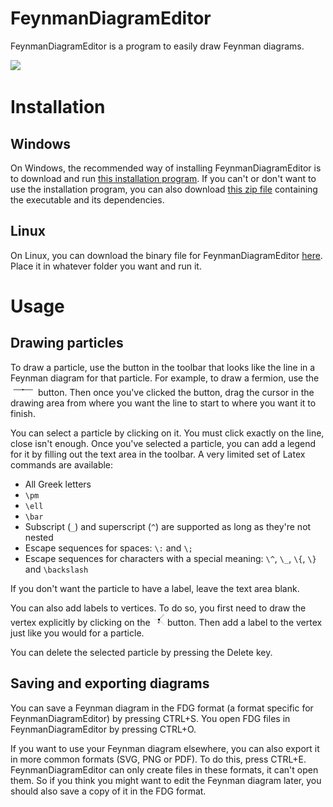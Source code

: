 # FeynmanDiagramEditor
FeynmanDiagramEditor is a program to easily draw Feynman diagrams.

![](https://i.stack.imgur.com/0gtDD.png)

# Installation
## Windows
On Windows, the recommended way of installing FeynmanDiagramEditor is to download and run [this installation program](https://raw.githubusercontent.com/GustavLindberg99/FeynmanDiagramEditor/main/FeynmanDiagramEditor-install-windows.exe). If you can't or don't want to use the installation program, you can also download [this zip file](https://raw.githubusercontent.com/GustavLindberg99/FeynmanDiagramEditor/main/FeynmanDiagramEditor-portable-windows.zip) containing the executable and its dependencies.

## Linux
On Linux, you can download the binary file for FeynmanDiagramEditor [here](https://raw.githubusercontent.com/GustavLindberg99/FeynmanDiagramEditor/main/FeynmanDiagramEditor-linux). Place it in whatever folder you want and run it.

# Usage
## Drawing particles
To draw a particle, use the button in the toolbar that looks like the line in a Feynman diagram for that particle. For example, to draw a fermion, use the <img src="https://raw.githubusercontent.com/Gustav-Lindberg/FeynmanDiagramEditor/main/sources/icons/fermion.svg" height="20"/> button. Then once you've clicked the button, drag the cursor in the drawing area from where you want the line to start to where you want it to finish.

You can select a particle by clicking on it. You must click exactly on the line, close isn't enough. Once you've selected a particle, you can add a legend for it by filling out the text area in the toolbar. A very limited set of Latex commands are available:

- All Greek letters
- `\pm`
- `\ell`
- `\bar`
- Subscript (`_`) and superscript (`^`) are supported as long as they're not nested
- Escape sequences for spaces: `\:` and `\;`
- Escape sequences for characters with a special meaning: `\^`, `\_`, `\{`, `\}` and `\backslash`

If you don't want the particle to have a label, leave the text area blank.

You can also add labels to vertices. To do so, you first need to draw the vertex explicitly by clicking on the <img src="https://raw.githubusercontent.com/Gustav-Lindberg/FeynmanDiagramEditor/main/sources/icons/vertex.svg" height="20"/> button. Then add a label to the vertex just like you would for a particle.

You can delete the selected particle by pressing the Delete key.

## Saving and exporting diagrams
You can save a Feynman diagram in the FDG format (a format specific for FeynmanDiagramEditor) by pressing CTRL+S. You open FDG files in FeynmanDiagramEditor by pressing CTRL+O.

If you want to use your Feynman diagram elsewhere, you can also export it in more common formats (SVG, PNG or PDF). To do this, press CTRL+E. FeynmanDiagramEditor can only create files in these formats, it can't open them. So if you think you might want to edit the Feynman diagram later, you should also save a copy of it in the FDG format.
